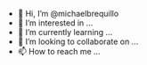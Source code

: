 - 👋 Hi, I’m @michaelbrequillo
- 👀 I’m interested in ...
- 🌱 I’m currently learning ...
- 💞️ I’m looking to collaborate on ...
- 📫 How to reach me ...

<!---
michaelbrequillo/michaelbrequillo is a ✨ special ✨ repository because its `README.md` (this file) appears on your GitHub profile.
You can click the Preview link to take a look at your changes.
--->
